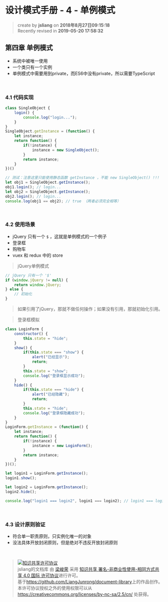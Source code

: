 设计模式手册 - 4 - 单例模式
===

> create by **jsliang** on **2018年8月27日09:15:18**  
> Recently revised in **2019-05-20 17:58:32**

## 第四章 单例模式
* 系统中被唯一使用
* 一个类只有一个实例
* 单例模式中需要用到private，而ES6中没有private，所以需要TypeScript

<br>

### 4.1 代码实现

```js
class SingleObject {
    login() {
        console.log("login...");
    }
}
SingleObject.getInstance = (function() {
    let instance;
    return function() {
        if(!instance) {
            instance = new SingleObject();
        }
        return instance;
    }
})()

// 测试：注意这里只能使用静态函数 getInstance ，不能 new SingleObject() !!!
let obj1 = SingleObject.getInstance();
obj1.login(); // login...
let obj2 = SingleObject.getInstance();
obj2.login(); // login...
console.log(obj1 == obj2); // true （两者必须完全相等）
```

<br>

### 4.2 使用场景
* jQuery 只有一个 `$` ，这就是单例模式的一个例子
* 登录框
* 购物车
* vuex 和 redux 中的 store

> jQuery单例模式

```js
// jQuery 只有一个 '$'
if (window.jQuery != null) {
    return window.jQuery;
} else {
    // 初始化
}
```

> 如果引用了jQuery，那就不做任何操作；如果没有引用，那就初始化引用。

> 登录框模拟

```js
class LoginForm {
    constructor() {
        this.state = "hide";
    }
    show() {
        if(this.state === "show") {
            alert("已经显示");
            return;
        }
        this.state = "show";
        console.log("登录框显示成功");
    }
    hide() {
        if(this.state === "hide") {
            alert("已经隐藏");
            return;
        }
        this.state = "hide";
        console.log("登录框隐藏成功");
    }
}
LoginForm.getInstance = (function() {
    let instance;
    return function() {
        if(!instance) {
            instance = new LoginForm();
        }
        return instance;
    }
})();

let login1 = LoginForm.getInstance();
login1.show();

let login2 = LoginForm.getInstance();
login2.hide();

console.log("login1 === login2", login1 === login2); // login1 === login2 true
```
 
<br>

### 4.3 设计原则验证
* 符合单一职责原则，只实例化唯一的对象
* 没法具体开放封闭原则，但是绝对不违反开放封闭原则

<br>

> <a rel="license" href="http://creativecommons.org/licenses/by-nc-sa/4.0/"><img alt="知识共享许可协议" style="border-width:0" src="https://i.creativecommons.org/l/by-nc-sa/4.0/88x31.png" /></a><br /><span xmlns:dct="http://purl.org/dc/terms/" property="dct:title">jsliang的文档库</span> 由 <a xmlns:cc="http://creativecommons.org/ns#" href="https://github.com/LiangJunrong/document-library" property="cc:attributionName" rel="cc:attributionURL">梁峻荣</a> 采用 <a rel="license" href="http://creativecommons.org/licenses/by-nc-sa/4.0/">知识共享 署名-非商业性使用-相同方式共享 4.0 国际 许可协议</a>进行许可。<br />基于<a xmlns:dct="http://purl.org/dc/terms/" href="https://github.com/LiangJunrong/document-library" rel="dct:source">https://github.com/LiangJunrong/document-library</a>上的作品创作。<br />本许可协议授权之外的使用权限可以从 <a xmlns:cc="http://creativecommons.org/ns#" href="https://creativecommons.org/licenses/by-nc-sa/2.5/cn/" rel="cc:morePermissions">https://creativecommons.org/licenses/by-nc-sa/2.5/cn/</a> 处获得。
